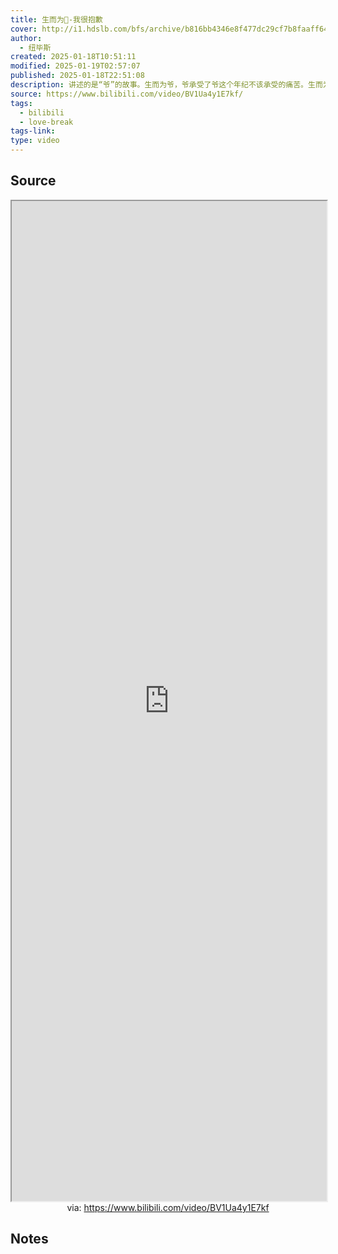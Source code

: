 ```yaml
---
title: 生而为👴-我很抱歉
cover: http://i1.hdslb.com/bfs/archive/b816bb4346e8f477dc29cf7b8faaff648e87f6eb.jpg@189w_107h.webp
author:
  - 纽毕斯
created: 2025-01-18T10:51:11
modified: 2025-01-19T02:57:07
published: 2025-01-18T22:51:08
description: 讲述的是“爷”的故事。生而为爷，爷承受了爷这个年纪不该承受的痛苦。生而为爷，爷很抱歉！可以看作就写了个伤感词，后面写着写着有点认真了。对于网易云，我只想调侃那些为了上热评而装“丧”和假抑郁的人。对于真正的抑郁症患者，理应需要给予尊重。让真正需要发泄内心情绪的人无处可寻，有些可悲。不要到别的地方刷什么哦音频版可网易云搜 生而为爷，我很抱歉（一位网友上传的）
source: https://www.bilibili.com/video/BV1Ua4y1E7kf/
tags:
  - bilibili
  - love-break
tags-link: 
type: video
---
```


## Source

<iframe src='https://player.bilibili.com/player.html?isOutside=true&bvid=BV1Ua4y1E7kf&p=1&autoplay=false' style='height:40vh;width:100%' class='iframe-radius' allow='fullscreen'></iframe>
<center>via: <a href='https://www.bilibili.com/video/BV1Ua4y1E7kf' target='_blank' class='external-link'>https://www.bilibili.com/video/BV1Ua4y1E7kf</a></center>

## Notes
